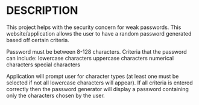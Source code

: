 # DESCRIPTION  
This project helps with the security concern for weak passwords. This website/application allows the user to have a random password generated based off certain criteria. 

Password must be between 8-128 characters.
Criteria that the password can include:
 lowercase characters
 uppercase characters
 numerical characters
 special characters

Application will prompt user for character types (at least one must be selected if not all lowercase characters will appear). If all criteria is entered correctly then the password generator will display a password containing only the characters chosen by the user. 